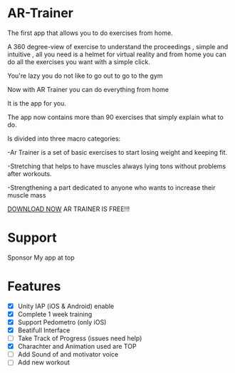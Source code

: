 # AR-Trainer

The first app that allows you to do exercises from home.

A 360 degree-view of exercise to understand the proceedings , simple and intuitive , all you need is a helmet for virtual reality and from home you can do all the exercises you want with a simple click.

You're lazy you do not like to go out to go to the gym

Now with AR Trainer you can do everything from home

It is the app for you.


The app now contains more than 90 exercises that simply explain what to do.


Is divided into three macro categories:

-Ar Trainer is a set of basic exercises to start losing weight and keeping fit.

-Stretching that helps to have muscles always lying tons without problems after workouts.

-Strengthening a part dedicated to anyone who wants to increase their muscle mass

[DOWNLOAD NOW](https://itunes.apple.com/app/ar-trainer/id1203180467) AR TRAINER IS FREE!!!

# Support

Sponsor My app at top

# Features

- [x] Unity IAP (iOS & Android) enable
- [x] Complete 1 week training
- [x] Support Pedometro (only iOS)
- [x] Beatifull Interface
- [ ] Take Track of Progress (issues need help)
- [x] Charachter and Animation used are TOP
- [ ] Add Sound of and motivator voice
- [ ] Add new workout
